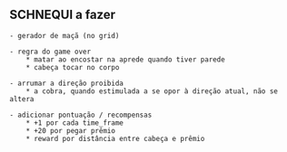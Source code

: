 ## SCHNEQUI a fazer

	- gerador de maçã (no grid)
	
	- regra do game over
		* matar ao encostar na aprede quando tiver parede
		* cabeça tocar no corpo

	- arrumar a direção proibida
		* a cobra, quando estimulada a se opor à direção atual, não se altera

	- adicionar pontuação / recompensas
		* +1 por cada time_frame
		* +20 por pegar prêmio
		* reward por distância entre cabeça e prêmio
	